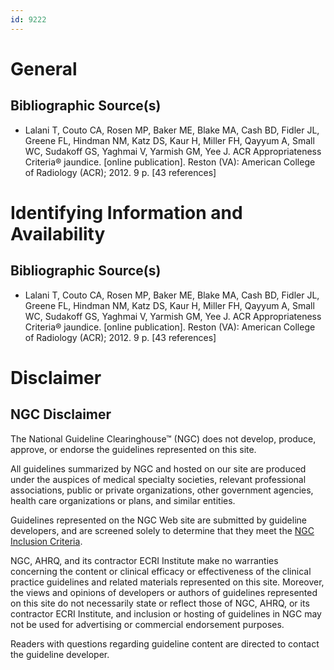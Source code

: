 ```yaml
---
id: 9222
---
```


# General

## Bibliographic Source(s)

- Lalani T, Couto CA, Rosen MP, Baker ME, Blake MA, Cash BD, Fidler JL, Greene FL, Hindman NM, Katz DS, Kaur H, Miller FH, Qayyum A, Small WC, Sudakoff GS, Yaghmai V, Yarmish GM, Yee J. ACR Appropriateness Criteria® jaundice. [online publication]. Reston (VA): American College of Radiology (ACR); 2012. 9 p. [43 references]

# Identifying Information and Availability

## Bibliographic Source(s)

- Lalani T, Couto CA, Rosen MP, Baker ME, Blake MA, Cash BD, Fidler JL, Greene FL, Hindman NM, Katz DS, Kaur H, Miller FH, Qayyum A, Small WC, Sudakoff GS, Yaghmai V, Yarmish GM, Yee J. ACR Appropriateness Criteria® jaundice. [online publication]. Reston (VA): American College of Radiology (ACR); 2012. 9 p. [43 references]

# Disclaimer

## NGC Disclaimer

The National Guideline Clearinghouse™ (NGC) does not develop, produce, approve, or endorse the guidelines represented on this site.

All guidelines summarized by NGC and hosted on our site are produced under the auspices of medical specialty societies, relevant professional associations, public or private organizations, other government agencies, health care organizations or plans, and similar entities.

Guidelines represented on the NGC Web site are submitted by guideline developers, and are screened solely to determine that they meet the [NGC Inclusion Criteria](/help-and-about/summaries/inclusion-criteria).

NGC, AHRQ, and its contractor ECRI Institute make no warranties concerning the content or clinical efficacy or effectiveness of the clinical practice guidelines and related materials represented on this site. Moreover, the views and opinions of developers or authors of guidelines represented on this site do not necessarily state or reflect those of NGC, AHRQ, or its contractor ECRI Institute, and inclusion or hosting of guidelines in NGC may not be used for advertising or commercial endorsement purposes.

Readers with questions regarding guideline content are directed to contact the guideline developer.

